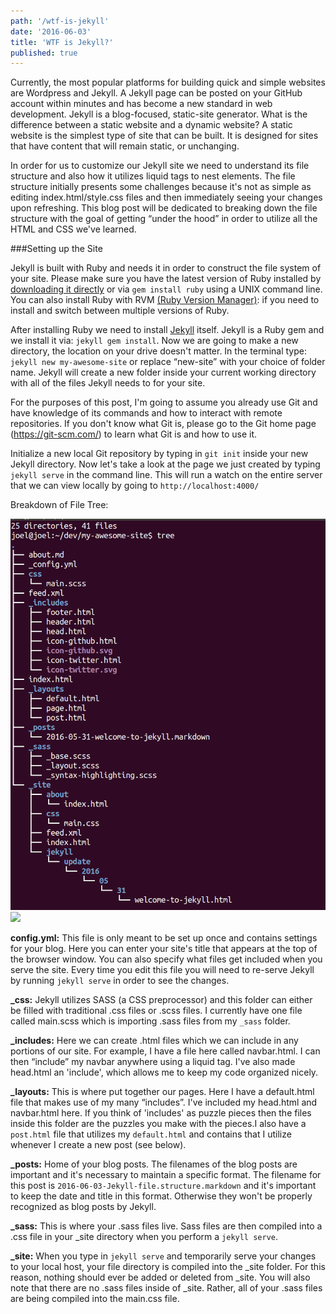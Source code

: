 ```yaml
---
path: '/wtf-is-jekyll'
date: '2016-06-03'
title: 'WTF is Jekyll?'
published: true
---
```


Currently, the most popular platforms for building quick and simple websites are Wordpress and Jekyll. A Jekyll page can be posted on your GitHub account within minutes and has become a new standard in web development. Jekyll is a blog-focused, static-site generator. What is the difference between a static website and a dynamic website? A static website is the simplest type of site that can be built. It is designed for sites that have content that will remain static, or unchanging.

In order for us to customize our Jekyll site we need to understand its file structure and also how it utilizes liquid tags to nest elements. The file structure initially presents some challenges because it's not as simple as editing index.html/style.css files and then immediately seeing your changes upon refreshing. This blog post will be dedicated to breaking down the file structure with the goal of getting “under the hood” in order to utilize all the HTML and CSS we've learned.

###Setting up the Site

Jekyll is built with Ruby and needs it in order to construct the file system of your site. Please make sure you have the latest version of Ruby installed by <a href="https://www.ruby-lang.org/en/">downloading it directly</a>  or via `gem install ruby` using a UNIX command line. You can also install Ruby with RVM [(Ruby Version Manager)](https://rvm.io/): if you need to install and switch between multiple versions of Ruby.

After installing Ruby we need to install [Jekyll](https://jekyllrb.com/) itself. Jekyll is a Ruby gem and we install it via: `jekyll gem install`. Now we are going to make a new directory, the location on your drive doesn't matter. In the terminal type: `jekyll new my-awesome-site` or replace “new-site” with your choice of folder name. Jekyll will create a new folder inside your current working directory with all of the files Jekyll needs to for your site.

For the purposes of this post, I'm going to assume you already use Git and have knowledge of its commands and how to interact with remote repositories. If you don't know what Git is, please go to the Git home page (https://git-scm.com/) to learn what Git is and how to use it.

Initialize a new local Git repository by typing in `git init` inside your new Jekyll directory. Now let's take a look at the page we just created by typing `jekyll serve` in the command line. This will run a watch on the entire server that we can view locally by going to `http://localhost:4000/`

Breakdown of File Tree:

![](jekyll_tree.png)
![](elmo.png)

**config.yml:** This file is only meant to be set up once and contains settings for your blog. Here you can  enter your site's title that appears at the top of the browser window. You can also specify what files get included when you serve the site. Every time you edit this file you will need to re-serve Jekyll by running `jekyll serve` in order to see the changes.

**_css:** Jekyll utilizes SASS (a CSS preprocessor) and this folder can either be filled with traditional .css files or .scss files. I currently have one file called main.scss which is importing .sass files from my `_sass` folder.

**_includes:** Here we can create .html files which we can include in any portions of our site. For example, I have a file here called navbar.html. I can then “include” my navbar anywhere using a liquid tag. I've also made head.html an 'include', which allows me to keep my code organized nicely.

**_layouts:** This is where put together our pages. Here I have a default.html file that makes use of my many  “includes”. I've included my head.html and navbar.html here.  If you think of 'includes' as puzzle pieces then the files inside this folder are the puzzles you make with the pieces.I also have a `post.html` file that utilizes my `default.html` and contains that I utilize whenever I create a new post (see below).

**_posts:** Home of your blog posts. The filenames of the blog posts are important and it's necessary to maintain a specific format. The filename for this post is `2016-06-03-Jekyll-file.structure.markdown` and it's important to keep the date and title in this format. Otherwise they won't be properly recognized as blog posts by Jekyll.

**_sass:** This is where your .sass files live. Sass files are then compiled into a .css file in your _site directory when you perform a `jekyll serve`.

**_site:** When you type in `jekyll serve` and temporarily serve your changes to your local host, your file directory is compiled into the _site folder. For this reason, nothing should ever be added or deleted from _site. You will also note that there are no .sass files inside of _site. Rather, all of your .sass files are being compiled into the main.css file.
